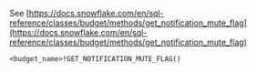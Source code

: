 See [https://docs.snowflake.com/en/sql-reference/classes/budget/methods/get_notification_mute_flag](https://docs.snowflake.com/en/sql-reference/classes/budget/methods/get_notification_mute_flag)
```
<budget_name>!GET_NOTIFICATION_MUTE_FLAG()
```
